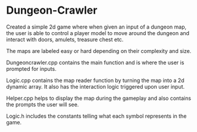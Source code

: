 # Dungeon-Crawler
Created a simple 2d game where when given an input of a dungeon map, the user is able to control a player model to move around the dungeon and interact with doors, amulets, treasure chest etc.

The maps are labeled easy or hard depending on their complexity and size.

Dungeoncrawler.cpp contains the main function and is where the user is prompted for inputs.

Logic.cpp contains the map reader function by turning the map into a 2d dynamic array. It also has the interaction logic triggered upon user input.

Helper.cpp helps to display the map during the gameplay and also contains the prompts the user will see.

Logic.h includes the constants telling what each symbol represents in the game.
